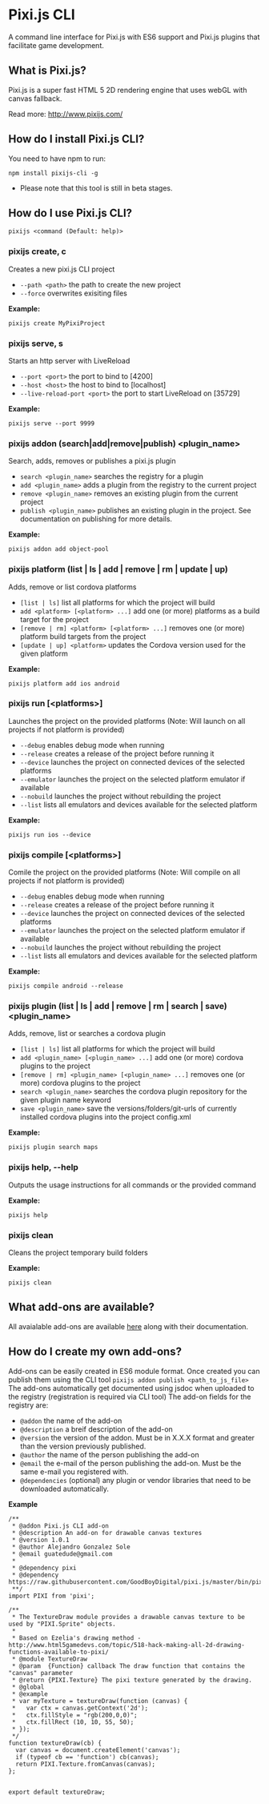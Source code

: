 # Pixi.js CLI
A command line interface for Pixi.js with ES6 support and Pixi.js plugins that facilitate game development.

## What is Pixi.js?
Pixi.js is a super fast HTML 5 2D rendering engine that uses webGL with canvas fallback.

Read more: http://www.pixijs.com/


## How do I install Pixi.js CLI?

You need to have npm to run:

`npm install pixijs-cli -g`

* Please note that this tool is still in beta stages.



## How do I use Pixi.js CLI?

`pixijs <command (Default: help)>`



### pixijs create, c <name>
Creates a new pixi.js CLI project
  - `--path <path>` the path to create the new project
  - `--force` overwrites exisiting files

**Example:**

`pixijs create MyPixiProject`



### pixijs serve, s <options>
Starts an http server with LiveReload
  - `--port <port>` the port to bind to [4200]
  - `--host <host>` the host to bind to [localhost]
  - `--live-reload-port <port>` the port to start LiveReload on [35729]

**Example:**

`pixijs serve --port 9999`



### pixijs addon (search|add|remove|publish) <plugin_name>
Search, adds, removes or publishes a pixi.js plugin
  - `search <plugin_name>` searches the registry for a plugin
  - `add <plugin_name>` adds a plugin from the registry to the current project
  - `remove <plugin_name>` removes an existing plugin from the current project
  - `publish <plugin_name>` publishes an existing plugin in the project. See documentation on publishing for more details.

**Example:**

`pixijs addon add object-pool`



### pixijs platform (list | ls | add | remove | rm | update | up) <options>
Adds, remove or list cordova platforms
  - `[list | ls]` list all platforms for which the project will build
  - `add <platform> [<platform> ...]` add one (or more) platforms as a build target for the project
  - `[remove | rm] <platform> [<platform> ...]` removes one (or more) platform build targets from the project
  - `[update | up] <platform>` updates the Cordova version used for the given platform

**Example:**

`pixijs platform add ios android`



### pixijs run [\<platforms\>] <options>
Launches the project on the provided platforms (Note: Will launch on all projects if not platform is provided)
  - `--debug` enables debug mode when running
  - `--release` creates a release of the project before running it
  - `--device` launches the project on connected devices of the selected platforms
  - `--emulator` launches the project on the selected platform emulator if available
  - `--nobuild` launches the project without rebuilding the project
  - `--list` lists all emulators and devices available for the selected platform

**Example:**

`pixijs run ios --device`



### pixijs compile [\<platforms\>] <options>
Comile the project on the provided platforms (Note: Will compile on all projects if not platform is provided)
  - `--debug` enables debug mode when running
  - `--release` creates a release of the project before running it
  - `--device` launches the project on connected devices of the selected platforms
  - `--emulator` launches the project on the selected platform emulator if available
  - `--nobuild` launches the project without rebuilding the project
  - `--list` lists all emulators and devices available for the selected platform

**Example:**

`pixijs compile android --release`



### pixijs plugin (list | ls | add | remove | rm | search | save) <plugin_name>
Adds, remove, list or searches a cordova plugin
  - `[list | ls]` list all platforms for which the project will build
  - `add <plugin_name> [<plugin_name> ...]` add one (or more) cordova plugins to the project
  - `[remove | rm] <plugin_name> [<plugin_name> ...]` removes one (or more) cordova plugins to the project
  - `search <plugin_name>` searches the cordova plugin repository for the given plugin name keyword
  - `save <plugin_name>` save the versions/folders/git-urls of currently installed cordova plugins into the project config.xml

**Example:**

`pixijs plugin search maps`



### pixijs help, --help
Outputs the usage instructions for all commands or the provided command

**Example:**

`pixijs help`



### pixijs clean
Cleans the project temporary build folders

**Example:**

`pixijs clean`



## What add-ons are available?

All avaialable add-ons are available [here](http://www.pixijs-cli.com:3000/docs) along with their documentation.


## How do I create my own add-ons?

Add-ons can be easily created in ES6 module format. 
Once created you can publish them using the CLI tool `pixijs addon publish <path_to_js_file>` 
The add-ons automatically get documented using jsdoc when uploaded to the registry (registration is required via CLI tool)
The add-on fields for the registry are:  
 - `@addon` the name of the add-on
 - `@description` a breif description of the add-on
 - `@version` the version of the addon. Must be in X.X.X format and greater than the version previously published.
 - `@author` the name of the person publishing the add-on
 - `@email` the e-mail of the person publishing the add-on. Must be the same e-mail you registered with.
 - `@dependencies` (optional) any plugin or vendor libraries that need to be downloaded automatically.

**Example**

    /**
     * @addon Pixi.js CLI add-on
     * @description An add-on for drawable canvas textures
     * @version 1.0.1
     * @author Alejandro Gonzalez Sole
     * @email guatedude@gmail.com
     *
     * @dependency pixi
     * @dependency https://raw.githubusercontent.com/GoodBoyDigital/pixi.js/master/bin/pixi.dev.js
     **/
    import PIXI from 'pixi';

    /**
     * The TextureDraw module provides a drawable canvas texture to be used by "PIXI.Sprite" objects.
     *
     * Based on Ezelia's drawing method - http://www.html5gamedevs.com/topic/518-hack-making-all-2d-drawing-functions-available-to-pixi/
     * @module TextureDraw
     * @param  {Function} callback The draw function that contains the "canvas" parameter
     * @return {PIXI.Texture} The pixi texture generated by the drawing.
     * @global
     * @example
     * var myTexture = textureDraw(function (canvas) {
     *   var ctx = canvas.getContext('2d');
     *   ctx.fillStyle = "rgb(200,0,0)";
     *   ctx.fillRect (10, 10, 55, 50);
     * });
     */
    function textureDraw(cb) {
      var canvas = document.createElement('canvas');
      if (typeof cb == 'function') cb(canvas);
      return PIXI.Texture.fromCanvas(canvas);
    };


    export default textureDraw;

